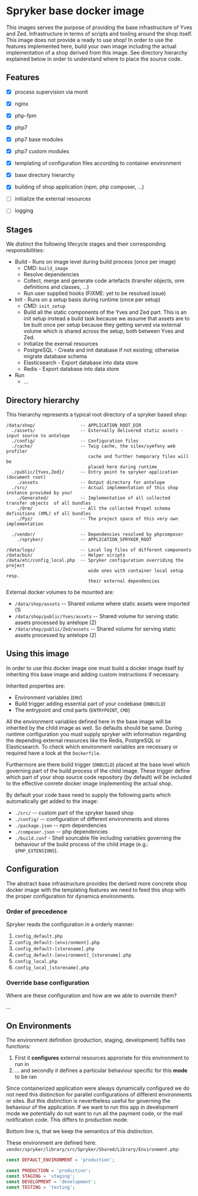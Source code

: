# Spryker base docker image 

This images serves the purpose of providing the base infrastructure of Yves and
Zed. Infrastructure in terms of scripts and tooling around the shop itself.
This image does not provide a ready to use shop! In order to use the features
implemented here, build your own image including the actual implementation of a
shop derived from this image. See directory hierarchy explained below in order
to understand where to place the source code. 

## Features

* [x] process supervision via monit
* [x] nginx
* [x] php-fpm 
* [x] php7
* [x] php7 base modules 
* [x] php7 custom modules 
* [x] templating of configuration files according to container environment 
* [x] base directory hierarchy 
* [x] building of shop application (npm, php composer, ...)
* [ ] initialize the external resources 
* [ ] logging 


## Stages 

We distinct the following lifecycle stages and their corresponding responsibilities:

* Build - Runs on image level during build process (once per image)
  * CMD: `build_image`
  * Resolve dependencies 
  * Collect, merge and generate code artefacts (transfer objects, orm definitions and classes, ...)
  * Run user supplied hooks (FIXME: yet to be resolved issue)
* Init - Runs on a setup basis during runtime (once per setup)
  * CMD: `init_setup`
  * Build all the static components of the Yves and Zed part. This is an init
    setup instead a build task because we assume that assets are to be built
    once per setup because they getting served via external volume which is
    shared across the setup, both between Yves and Zed.
  * Initialize the exernal resources
  * PostgreSQL - Create and init database if not existing; otherwise migrate database schema 
  * Elasticsearch - Export database into data store
  * Redis - Export database into data store 
* Run 
  * ...

## Directory hierarchy

This hierarchy represents a typical root directory of a spryker based shop:

    /data/shop/                 -- APPLICATION_ROOT_DIR
      ./assets/                 -- Externally delivered static assets - input source to antelope
      ./config/                 -- Configuration files
      ./cache/                  -- Twig cache, the silex/symfony web profiler
                                   cache and further temporary files will be
                                   placed here during runtime
      ./public/{Yves,Zed}/      -- Entry point to spryker application (document root)
        ./assets                -- Output directory for antelope
      ./src/                    -- Actual implementation of this shop instance provided by you!
        ./Generated/            -- Implementation of all collected transfer objects  of all bundles
        ./Orm/                  -- All the collected Propel schema definitions (XML) of all bundles
        ./Pyz/                  -- The project space of this very own implementation

      ./vendor/                 -- Dependencies resolved by phpcomposer
        ./spryker/              -- APPLICATION_SPRYKER_ROOT

    /data/logs/                 -- Local log files of different components
    /data/bin/                  -- Helper scripts
    /data/etc/config_local.php  -- Spryker configuration overriding the project
                                   wide ones with container local setup resp.
                                   their external dependencies

External docker volumes to be mounted are: 

  * `/data/shop/assets` -- Shared volume where static assets were imported (1)
  * `/data/shop/public/Yves/assets` -- Shared volume for serving static assets processed by antelope (2)
  * `/data/shop/public/Zed/assets` -- Shared volume for serving static assets processed by antelope (2)

## Using this image 

In order to use this docker image one must build a docker image itself by
inheriting this base image and adding custom instructions if necessary. 

Inherited properties are:

* Environment variables (`ENV`)
* Build trigger adding essential part of your codebase (`ONBUILD`)
* The entrypoint and cmd parts (`ENTRYPOINT`, `CMD`)

All the environment variables defined here in the base image will be inherited
by the child image as well. So defaults should be same. During runtime
configuration you must supply spryker with information regarding the depending
external resources like the Redis, PostgreSQL or Elasticsearch. To check which
environment variables are necessary or required have a look at the `Dockerfile`. 

Furthermore are there build trigger (`ONBUILD`) placed at the base level which
governing part of the build process of the child image. These trigger define
which part of your shop source code repository (by default) will be included to
the effective conrete docker image implementing the actual shop.

By default your code base need to supply the following parts which
automatically get added to the image:

* `./src/` -- custom part of the spryker based shop
* `./config/` -- configuration of different environments and stores
* `./package.json` -- npm dependencies 
* `./composer.json` -- php dependencies 
* `./build.conf` - Shell sourcable file including variables governing the
  behaviour of the build process of the child image (e.g.: `$PHP_EXTENSIONS`).

## Configuration 

The abstract base infrastructure provides the derived more concrete shop docker
image with the templating features we need to feed this shop with the proper
configuration for dynamica environments. 

### Order of precedence

Spryker reads the configuration in a orderly manner: 

1. `config_default.php`
1. `config_default-[environment].php`
1. `config_default-[storename].php`
1. `config_default-[environment]_[storename].php`
1. `config_local.php`
1. `config_local_[storename].php`

### Override base configuration

Where are these configuration and how are we able to override them?

...

## On Environments

The environment definition (production, staging, development) fulfills two functions:

1. First it **configures** external resources approriate for this environment to run in
2. ... and secondly it defines a particular behaviour specific for this **mode** to be ran 

Since containerized application were always dynamically configured we do not
need this distinction for parallel configurations of different environments or
sites. But this distinction is nevertheless useful for governing the behaviour
of the application. If we want to run this app in development mode we
potentially do not want to run all the payment code, or the mail notification
code. This differs to production mode. 

Bottom line is, that we keep the semantics of this distinction. 

These environment are defined here: `vendor/spryker/library/src/Spryker/Shared/Library/Environment.php`:

```php
const DEFAULT_ENVIRONMENT = 'production';

const PRODUCTION = 'production';
const STAGING = 'staging';
const DEVELOPMENT = 'development';
const TESTING = 'testing';
```
